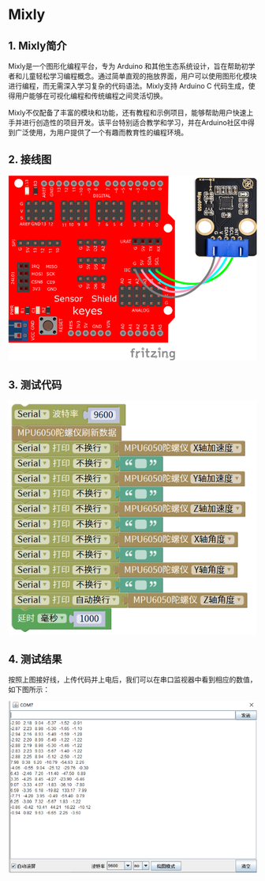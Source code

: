 # Mixly


## 1. Mixly简介  

Mixly是一个图形化编程平台，专为 Arduino 和其他生态系统设计，旨在帮助初学者和儿童轻松学习编程概念。通过简单直观的拖放界面，用户可以使用图形化模块进行编程，而无需深入学习复杂的代码语法。Mixly支持 Arduino C 代码生成，使得用户能够在可视化编程和传统编程之间灵活切换。  

Mixly不仅配备了丰富的模块和功能，还有教程和示例项目，能够帮助用户快速上手并进行创造性的项目开发。该平台特别适合教学和学习，并在Arduino社区中得到广泛使用，为用户提供了一个有趣而教育性的编程环境。  

## 2. 接线图  

![](media/5b8d2f420c2d67c1ba1bb2130d08f438.png)  

## 3. 测试代码  

![](media/e0a2f7dee171a9ebe9580d13582544be.png)  

## 4. 测试结果  

按照上图接好线，上传代码并上电后，我们可以在串口监视器中看到相应的数值，如下图所示：  

![](media/b6bcfb2629b50749dd39f254511e1df2.png)









